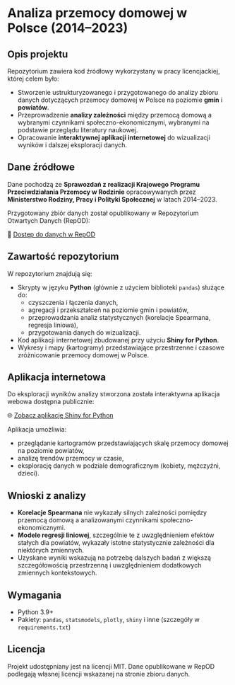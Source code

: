 # Analiza przemocy domowej w Polsce (2014–2023)

## Opis projektu

Repozytorium zawiera kod źródłowy wykorzystany w pracy licencjackiej, której celem było:

- Stworzenie ustrukturyzowanego i przygotowanego do analizy zbioru danych dotyczących przemocy domowej w Polsce na poziomie **gmin** i **powiatów**.
- Przeprowadzenie **analizy zależności** między przemocą domową a wybranymi czynnikami społeczno-ekonomicznymi, wybranymi na podstawie przeglądu literatury naukowej.
- Opracowanie **interaktywnej aplikacji internetowej** do wizualizacji wyników i dalszej eksploracji danych.

## Dane źródłowe

Dane pochodzą ze **Sprawozdań z realizacji Krajowego Programu Przeciwdziałania Przemocy w Rodzinie** opracowywanych przez **Ministerstwo Rodziny, Pracy i Polityki Społecznej** w latach 2014–2023.

Przygotowany zbiór danych został opublikowany w Repozytorium Otwartych Danych (RepOD):

🔗 [Dostęp do danych w RepOD](https://repod.icm.edu.pl/dataset.xhtml?persistentId=doi:10.18150/RX5M06)

## Zawartość repozytorium

W repozytorium znajdują się:

- Skrypty w języku **Python** (głównie z użyciem biblioteki `pandas`) służące do:
  - czyszczenia i łączenia danych,
  - agregacji i przekształceń na poziomie gmin i powiatów,
  - przeprowadzania analiz statystycznych (korelacje Spearmana, regresja liniowa),
  - przygotowania danych do wizualizacji.
- Kod aplikacji internetowej zbudowanej przy użyciu **Shiny for Python**.
- Wykresy i mapy (kartogramy) przedstawiające przestrzenne i czasowe zróżnicowanie przemocy domowej w Polsce.

## Aplikacja internetowa

Do eksploracji wyników analizy stworzona została interaktywna aplikacja webowa dostępna publicznie:

🌐 [Zobacz aplikację Shiny for Python](https://qcklyh-franciszek-d0bicki.shinyapps.io/my-python-project/)

Aplikacja umożliwia:

- przeglądanie kartogramów przedstawiających skalę przemocy domowej na poziomie powiatów,
- analizę trendów przemocy w czasie,
- eksplorację danych w podziale demograficznym (kobiety, mężczyźni, dzieci).

## Wnioski z analizy

- **Korelacje Spearmana** nie wykazały silnych zależności pomiędzy przemocą domową a analizowanymi czynnikami społeczno-ekonomicznymi.
- **Modele regresji liniowej**, szczególnie te z uwzględnieniem efektów stałych dla powiatów, wykazały istotne statystycznie zależności dla niektórych zmiennych.
- Uzyskane wyniki wskazują na potrzebę dalszych badań z większą szczegółowością przestrzenną i uwzględnieniem dodatkowych zmiennych kontekstowych.

## Wymagania

- Python 3.9+
- Pakiety: `pandas`, `statsmodels`, `plotly`, `shiny` i inne (szczegóły w `requirements.txt`)

## Licencja

Projekt udostępniany jest na licencji MIT. Dane opublikowane w RepOD podlegają własnej licencji wskazanej na stronie zbioru danych.
